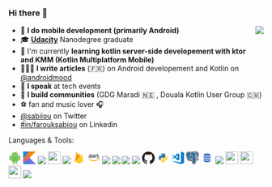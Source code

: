 <h3>Hi there 👋</h3> <img align="right" height="100" weight="100" src="https://raw.githubusercontent.com/sabiou/sabiou/master/gitocat.png"/>
  
- 📱 **I do mobile development (primarily Android)**
- 🎓 **[Udacity](https://www.udacity.com/school-of-programming)** Nanodegree graduate
- 🔭 I'm currently **learning kotlin server-side developement with ktor and KMM (Kotlin Multiplatform Mobile)**
- 🧑🏽‍💻 **I write articles** (🇫🇷) on Android developement and Kotlin on [@androidmood](https://medium.com/androidmood)
- 🎤 **I speak** at tech events
- 🙌 **I build communities** (GDG Maradi 🇳🇪 , Douala Kotlin User Group 🇨🇲)
- ⚽ fan and music lover 🎧
- [@sabiiou](https://twitter.com/sabiiou) on Twitter
- [#in/farouksabiou](https://www.linkedin.com/in/farouksabiou/) on Linkedin

Languages & Tools:

<img height="25" weight="25" aly="Android logo" src="https://raw.githubusercontent.com/github/explore/80688e429a7d4ef2fca1e82350fe8e3517d3494d/topics/android/android.png"/> <img height="25" weight="25" src="https://raw.githubusercontent.com/github/explore/80688e429a7d4ef2fca1e82350fe8e3517d3494d/topics/kotlin/kotlin.png"/> <img height="25" weight="25" src="https://devicons.github.io/devicon/devicon.git/icons/java/java-original-wordmark.svg"/> <img height="25" width="25" src="https://www.vectorlogo.zone/logos/gradle/gradle-icon.svg"/> <img height="25" weight="25" src="https://raw.githubusercontent.com/detain/svg-logos/780f25886640cef088af994181646db2f6b1a3f8/svg/reactivex.svg"/> <img height="25" weight="25" src="https://raw.githubusercontent.com/github/explore/80688e429a7d4ef2fca1e82350fe8e3517d3494d/topics/firebase/firebase.png"/> <img height="25" src="https://raw.githubusercontent.com/github/explore/fbceb94436312b6dacde68d122a5b9c7d11f9524/topics/aws/aws.png"/> <img height="25" weight="25" src="https://www.vectorlogo.zone/logos/markdown-here/markdown-here-icon.svg"/> <img height="25" weight="25" src="https://www.vectorlogo.zone/logos/linux/linux-icon.svg"/> <img height="25" weight="25" src="https://www.vectorlogo.zone/logos/ubuntu/ubuntu-icon.svg"/> <img height="25" weight="25" src="https://www.vectorlogo.zone/logos/git-scm/git-scm-icon.svg"/> <img height="25" weight="25" src="https://raw.githubusercontent.com/github/explore/89bdd9644f44d1b12180fd512b95574fe4c54617/topics/github-api/github-api.png"/> <img height="25" src="https://raw.githubusercontent.com/github/explore/80688e429a7d4ef2fca1e82350fe8e3517d3494d/topics/python/python.png"/> <img height="25" weight="25" src="https://raw.githubusercontent.com/github/explore/80688e429a7d4ef2fca1e82350fe8e3517d3494d/topics/visual-studio-code/visual-studio-code.png"/> <img height="25" weight="25" src="https://raw.githubusercontent.com/github/explore/80688e429a7d4ef2fca1e82350fe8e3517d3494d/topics/postgresql/postgresql.png"/> <img height="25" src="https://raw.githubusercontent.com/github/explore/80688e429a7d4ef2fca1e82350fe8e3517d3494d/topics/sql/sql.png"/> <img height="25" src="https://www.vectorlogo.zone/logos/sqlite/sqlite-icon.svg"/> <img height="25" width="25" src="https://www.vectorlogo.zone/logos/google_cloud/google_cloud-icon.svg"/> <img height="25" width="25" src="https://www.vectorlogo.zone/logos/trello/trello-tile.svg"/> <img height="25" width="25" src="https://www.vectorlogo.zone/logos/atlassian_jira/atlassian_jira-icon.svg"/> <img height="25" weight="25" src="https://raw.githubusercontent.com/hhariri/ktor-samples/master/resources/static/ktor_logo.svg"/>
